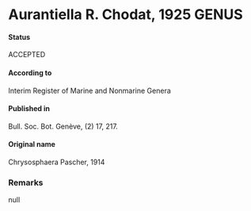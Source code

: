 Aurantiella R. Chodat, 1925 GENUS
=======

#### Status
ACCEPTED

#### According to
Interim Register of Marine and Nonmarine Genera

#### Published in
Bull. Soc. Bot. Genève, (2) 17, 217.

#### Original name
Chrysosphaera Pascher, 1914

### Remarks
null